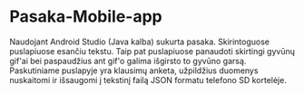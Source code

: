 # Pasaka-Mobile-app
Naudojant Android Studio (Java kalba) sukurta pasaka. Skirintoguose puslapiuose esančiu tekstu. Taip pat puslapiuose panaudoti skirtingi gyvūnų gif'ai bei paspaudžius ant gif'o galima išgirsto to gyvūno garsą. Paskutiniame puslapyje yra klausimų anketa, užpildžius duomenys nuskaitomi ir išsaugomi į tekstinį failą JSON formatu telefono SD kortelėje.
